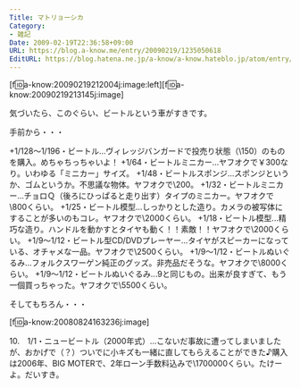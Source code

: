 ```yaml
---
Title: マトリョーシカ
Category:
- 雑記
Date: 2009-02-19T22:36:58+09:00
URL: https://blog.a-know.me/entry/20090219/1235050618
EditURL: https://blog.hatena.ne.jp/a-know/a-know.hateblo.jp/atom/entry/12921228815727980136
---
```



[f:id:a-know:20090219212004j:image:left][f:id:a-know:20090219213145j:image]



気づいたら、このぐらい、ビートルという車がすきです。


手前から・・・ 


+1/128〜1/196・ビートル...ヴィレッジバンガードで投売り状態（\150）のものを購入。めちゃちっちゃいよ！ 
+1/64・ビートルミニカー...ヤフオクで￥300なり。いわゆる「ミニカー」サイズ。 
+1/48・ビートルスポンジ...スポンジというか、ゴムというか。不思議な物体。ヤフオクで\200。 
+1/32・ビートルミニカー...チョロＱ（後ろにひっぱると走り出す）タイプのミニカー。ヤフオクで\800くらい。 
+1/25・ビートル模型...しっかりとした造り。カメラの被写体にすることが多いのもコレ。ヤフオクで\2000くらい。 
+1/18・ビートル模型...精巧な造り。ハンドルを動かすとタイヤも動く！！素敵！！ヤフオクで\2000くらい。 
+1/9〜1/12・ビートル型CD/DVDプレーヤー...タイヤがスピーカーになっている、オチャメな一品。ヤフオクで\2500くらい。 
+1/9〜1/12・ビートルぬいぐるみ...フォルクスワーゲン純正のグッズ。非売品だそうな。ヤフオクで\8000くらい。 
+1/9〜1/12・ビートルぬいぐるみ...9と同じもの。出来が良すぎて、もう一個買っちゃった。ヤフオクで\5500くらい。  


そしてもちろん・・・ 


[f:id:a-know:20080824163236j:image]

10.　1/1・ニュービートル（2000年式）...こないだ事故に遭ってしまいましたが、おかげで（？）ついでに小キズも一緒に直してもらえることができた♪購入は2006年、BIG MOTERで、2年ローン手数料込みで\1700000くらい。たけーよ。だいすき。
